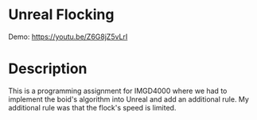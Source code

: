 # Unreal Flocking
Demo: https://youtu.be/Z6G8jZ5vLrI

# Description
This is a programming assignment for IMGD4000 where we had to implement the boid's algorithm into Unreal and add an additional rule. My additional rule was that the flock's speed is limited.
